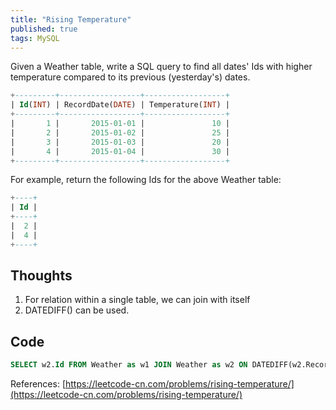 ```yaml
---
title: "Rising Temperature"
published: true
tags: MySQL
---
```


Given a Weather table, write a SQL query to find all dates' Ids with higher temperature compared to its previous (yesterday's) dates.

```SQL
+---------+------------------+------------------+
| Id(INT) | RecordDate(DATE) | Temperature(INT) |
+---------+------------------+------------------+
|       1 |       2015-01-01 |               10 |
|       2 |       2015-01-02 |               25 |
|       3 |       2015-01-03 |               20 |
|       4 |       2015-01-04 |               30 |
+---------+------------------+------------------+
```

For example, return the following Ids for the above Weather table:

```SQL
+----+
| Id |
+----+
|  2 |
|  4 |
+----+
```

## Thoughts

1. For relation within a single table, we can join with itself
2. DATEDIFF() can be used.

## Code

```SQL
SELECT w2.Id FROM Weather as w1 JOIN Weather as w2 ON DATEDIFF(w2.RecordDate, w1.RecordDate) = 1 AND w2.Temperature > w1.Temperature;
```

References: [https://leetcode-cn.com/problems/rising-temperature/](https://leetcode-cn.com/problems/rising-temperature/)
